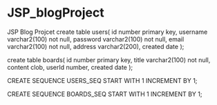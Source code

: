 # JSP_blogProject
JSP Blog Projcet
create table users(
  id number primary key,
  username varchar2(100) not null,
  password varchar2(100) not null,
  email varchar2(100) not null,
  address varchar2(200),
  created date
);

create table boards(
  id number primary key,
  title varchar2(100) not null,
  content clob,
  userId number,
  created date
);

CREATE SEQUENCE USERS_SEQ
  START WITH 1
  INCREMENT BY 1;
  
CREATE SEQUENCE BOARDS_SEQ
  START WITH 1
  INCREMENT BY 1;
